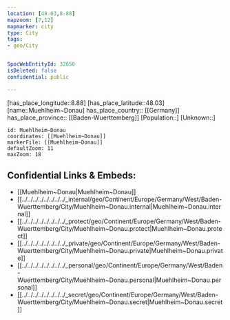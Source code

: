 ```yaml
---
location: [48.03,8.88] 
mapzoom: [7,12] 
mapmarker: city 
type: City
tags:
- geo/City


SpocWebEntityId: 32658
isDeleted: false
confidential: public

---
```

[has_place_longitude::8.88] 
[has_place_latitude::48.03] 
[name::Muehlheim~Donau] 
has_place_country:: [[Germany]]  
has_place_province:: [[Baden-Wuerttemberg]] 
[Population::] 
[Unknown::] 


```leaflet
id: Muehlheim~Donau
coordinates: [[Muehlheim~Donau]] 
markerFile: [[Muehlheim~Donau]] 
defaultZoom: 11 
maxZoom: 18
```


## Confidential Links & Embeds: 
- [[Muehlheim~Donau|Muehlheim~Donau]]  
- [[../../../../../../../../_internal/geo/Continent/Europe/Germany/West/Baden-Wuerttemberg/City/Muehlheim~Donau.internal|Muehlheim~Donau.internal]] 
- [[../../../../../../../../_protect/geo/Continent/Europe/Germany/West/Baden-Wuerttemberg/City/Muehlheim~Donau.protect|Muehlheim~Donau.protect]] 
- [[../../../../../../../../_private/geo/Continent/Europe/Germany/West/Baden-Wuerttemberg/City/Muehlheim~Donau.private|Muehlheim~Donau.private]] 
- [[../../../../../../../../_personal/geo/Continent/Europe/Germany/West/Baden-Wuerttemberg/City/Muehlheim~Donau.personal|Muehlheim~Donau.personal]] 
- [[../../../../../../../../_secret/geo/Continent/Europe/Germany/West/Baden-Wuerttemberg/City/Muehlheim~Donau.secret|Muehlheim~Donau.secret]] 
